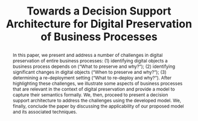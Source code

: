---
abstract: 'In this paper, we present and address a number of challenges in digital
  preservation of entire business processes: (1) identifying digital objects a business
  process depends on (“What to preserve and why?”); (2) identifying significant changes
  in digital objects (“When to preserve and why?”); (3) determining a re-deployment
  setting (“What to re-deploy and why?”). After highlighting these challenges, we
  illustrate some aspects of business processes that are relevant in the context of
  digital preservation and provide a model to capture their semantics formally. We,
  then, proceed to present a decision support architecture to address the challenges
  using the developed model. We, finally, conclude the paper by discussing the applicability
  of our proposed model and its associated techniques.'
creators:
- Neumann, Martin Alexander
- Beigl, Michael
- Mayer, Rudolf
- Miri, Hossein
- Thomson, John
- Antunes, Goncalo
date: null
document_url: https://services.phaidra.univie.ac.at/api/object/o:293773/download
grand_parent: iPRES
institutions: []
keywords:
- ischool
- toronto
- canada
- digital preservation
- decision support
- business processes
landing_page_url: https://phaidra.univie.ac.at/o:293773
language: eng
layout: publication
license: CC BY-NC-SA 3.0 AT
notes_url: null
parent: iPRES 2012
publication_type: paper
size: 666122
slides_url: null
source_name: iPRES
stream_url: null
title: Towards a Decision Support Architecture for Digital Preservation of Business
  Processes
year: 2012
---
